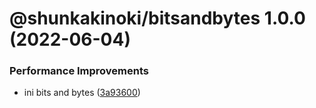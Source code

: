 # @shunkakinoki/bitsandbytes 1.0.0 (2022-06-04)

### Performance Improvements

- ini bits and bytes ([3a93600](https://github.com/shunkakinoki/contracts/commit/3a93600830c5731a9230e68577e18129b4eb50d6))

